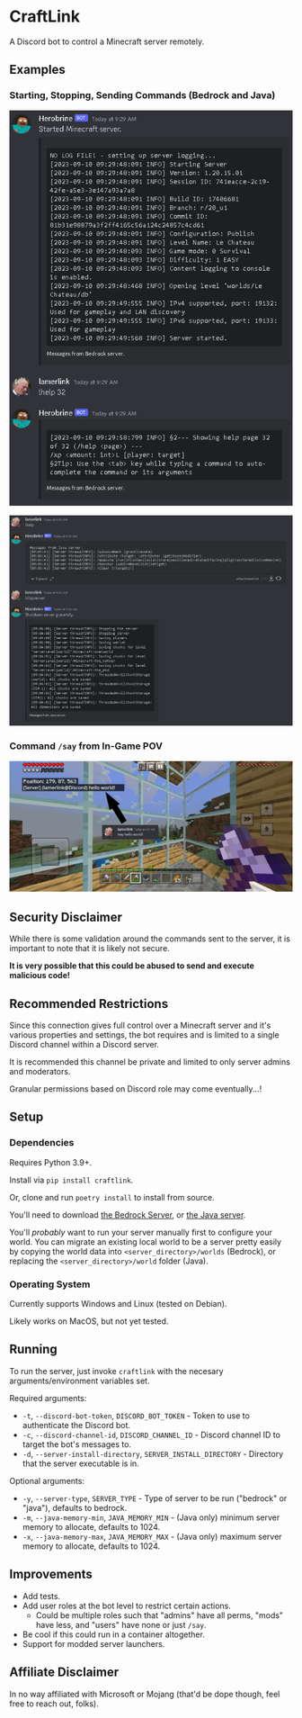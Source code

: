 # CraftLink

A Discord bot to control a Minecraft server remotely.

## Examples

### Starting, Stopping, Sending Commands (Bedrock and Java)
![Starting and getting help from Bedrock server via Discord.](https://github.com/michaeleveringham/CraftLink/blob/main/images/bedrock-server-examples.png)

![Getting help and stopping Java server via Discord](https://github.com/michaeleveringham/CraftLink/blob/main/images/java-server-examples.png)

### Command `/say` from In-Game POV
![Sending a message from Discord to Minecraft.](https://github.com/michaeleveringham/CraftLink/blob/main/images/discord-chat-to-game.jpg)

## Security Disclaimer

While there is some validation around the commands sent to the server, it is important to note that
it is likely not secure. 

**It is very possible that this could be abused to send and execute malicious code!**

## Recommended Restrictions

Since this connection gives full control over a Minecraft server and it's various properties
and settings, the bot requires and is limited to a single Discord channel within a
Discord server.

It is recommended this channel be private and limited to only server admins and moderators.

Granular permissions based on Discord role may come eventually...!

## Setup

### Dependencies

Requires Python 3.9+.

Install via `pip install craftlink`.

Or, clone and run `poetry install` to install from source.

You'll need to download [the Bedrock Server](https://www.minecraft.net/en-us/download/server/bedrock),
or [the Java server](https://www.minecraft.net/en-us/download/server).

You'll *probably* want to run your server manually first to configure your world. You can migrate an
existing local world to be a server pretty easily by copying the world data into
`<server_directory>/worlds` (Bedrock), or replacing the `<server_directory>/world` folder (Java).

### Operating System

Currently supports Windows and Linux (tested on Debian). 

Likely works on MacOS, but not yet tested.

## Running

To run the server, just invoke `craftlink` with the necesary arguments/environment variables set.

Required arguments:

- `-t`, `--discord-bot-token`, `DISCORD_BOT_TOKEN` - Token to use to authenticate the Discord bot.
- `-c`, `--discord-channel-id`, `DISCORD_CHANNEL_ID` - Discord channel ID to target the bot's messages to.
- `-d`, `--server-install-directory`, `SERVER_INSTALL_DIRECTORY` - Directory that the server executable is in.

Optional arguments:

- `-y`, `--server-type`, `SERVER_TYPE` - Type of server to be run ("bedrock" or "java"), defaults to bedrock.
- `-m`, `--java-memory-min`, `JAVA_MEMORY_MIN` - (Java only) minimum server memory to allocate, defaults to 1024.
- `-x`, `--java-memory-max`, `JAVA_MEMORY_MAX` - (Java only) maximum server memory to allocate, defaults to 1024.

## Improvements

- Add tests.
- Add user roles at the bot level to restrict certain actions.
  - Could be multiple roles such that "admins" have all perms, "mods" have less, and "users" have none or just `/say`.
- Be cool if this could run in a container altogether.
- Support for modded server launchers.

## Affiliate Disclaimer

In no way affiliated with Microsoft or Mojang (that'd be dope though, feel free to reach out, folks).
